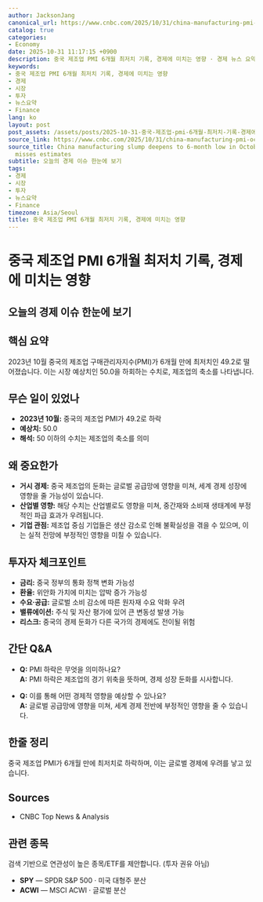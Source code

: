 ```yaml
---
author: JacksonJang
canonical_url: https://www.cnbc.com/2025/10/31/china-manufacturing-pmi-october-.html
catalog: true
categories:
- Economy
date: 2025-10-31 11:17:15 +0900
description: 중국 제조업 PMI 6개월 최저치 기록, 경제에 미치는 영향 · 경제 뉴스 요약
keywords:
- 중국 제조업 PMI 6개월 최저치 기록, 경제에 미치는 영향
- 경제
- 시장
- 투자
- 뉴스요약
- Finance
lang: ko
layout: post
post_assets: /assets/posts/2025-10-31-중국-제조업-pmi-6개월-최저치-기록-경제에-미치는-영향
source_link: https://www.cnbc.com/2025/10/31/china-manufacturing-pmi-october-.html
source_title: China manufacturing slump deepens to 6-month low in October, as PMI
  misses estimates
subtitle: 오늘의 경제 이슈 한눈에 보기
tags:
- 경제
- 시장
- 투자
- 뉴스요약
- Finance
timezone: Asia/Seoul
title: 중국 제조업 PMI 6개월 최저치 기록, 경제에 미치는 영향
---
```


# 중국 제조업 PMI 6개월 최저치 기록, 경제에 미치는 영향
## 오늘의 경제 이슈 한눈에 보기

## 핵심 요약
2023년 10월 중국의 제조업 구매관리자지수(PMI)가 6개월 만에 최저치인 49.2로 떨어졌습니다. 이는 시장 예상치인 50.0을 하회하는 수치로, 제조업의 축소를 나타냅니다.

## 무슨 일이 있었나
- **2023년 10월:** 중국의 제조업 PMI가 49.2로 하락
- **예상치:** 50.0 
- **해석:** 50 이하의 수치는 제조업의 축소를 의미 

## 왜 중요한가
- **거시 경제:** 중국 제조업의 둔화는 글로벌 공급망에 영향을 미쳐, 세계 경제 성장에 영향을 줄 가능성이 있습니다.
- **산업별 영향:** 해당 수치는 산업별로도 영향을 미쳐, 중간재와 소비재 생태계에 부정적인 파급 효과가 우려됩니다.
- **기업 관점:** 제조업 중심 기업들은 생산 감소로 인해 불확실성을 겪을 수 있으며, 이는 실적 전망에 부정적인 영향을 미칠 수 있습니다.

## 투자자 체크포인트
- **금리:** 중국 정부의 통화 정책 변화 가능성
- **환율:** 위안화 가치에 미치는 압박 증가 가능성
- **수요·공급:** 글로벌 소비 감소에 따른 원자재 수요 악화 우려
- **밸류에이션:** 주식 및 자산 평가에 있어 큰 변동성 발생 가능
- **리스크:** 중국의 경제 둔화가 다른 국가의 경제에도 전이될 위험

## 간단 Q&A
- **Q:** PMI 하락은 무엇을 의미하나요?  
  **A:** PMI 하락은 제조업의 경기 위축을 뜻하며, 경제 성장 둔화를 시사합니다.

- **Q:** 이를 통해 어떤 경제적 영향을 예상할 수 있나요?  
  **A:** 글로벌 공급망에 영향을 미쳐, 세계 경제 전반에 부정적인 영향을 줄 수 있습니다.

## 한줄 정리
중국 제조업 PMI가 6개월 만에 최저치로 하락하며, 이는 글로벌 경제에 우려를 낳고 있습니다.

## Sources
- CNBC Top News & Analysis

## 관련 종목
검색 기반으로 연관성이 높은 종목/ETF를 제안합니다. (투자 권유 아님)
- **SPY** — SPDR S&P 500 · 미국 대형주 분산
- **ACWI** — MSCI ACWI · 글로벌 분산